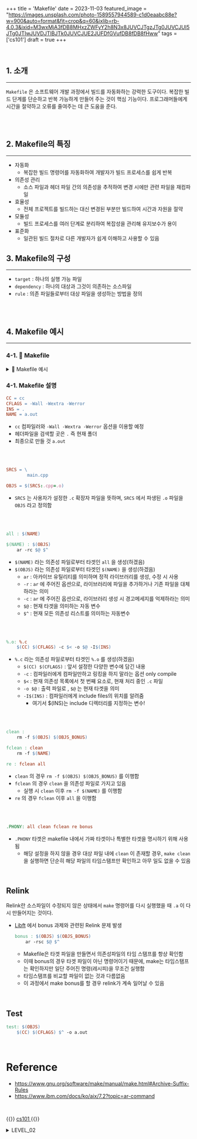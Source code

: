 +++
title = 'Makefile'
date = 2023-11-03
featured_image = "https://images.unsplash.com/photo-1589557944589-c1d0eaabc88e?w=900&auto=format&fit=crop&q=60&ixlib=rb-4.0.3&ixid=M3wxMjA3fDB8MHxzZWFyY2h8N3x8JUVCJTgzJTg0JUVCJUI5JTg0JTIwJUVDJTlBJTk0JUVCJUE2JUFDfGVufDB8fDB8fHww"
tags = ['cs101']
draft = true
+++

<br>

## 1. 소개
____
`Makefile` 은 소프트웨어 개발 과정에서 빌드를 자동화하는 강력한 도구이다. 복잡한 빌드 단계를 단순하고 반복 가능하게 만들어 주는 것이 핵심 기능이다. 프로그래머들에게 시간을 절약하고 오류를 줄여주는 데 큰 도움을 준다.

<br>
<br>

## 2. Makefile의 특징
___
- 자동화
	- 복잡한 빌드 명령어를 자동화하여 개발자가 빌드 프로세스를 쉽게 반복
- 의존성 관리
	- 소스 파일과 헤더 파일 간의 의존성을 추적하여 변경 시에만 관련 파일을 재컴파일
- 효율성
	- 전체 프로젝트를 빌드하는 대신 변경된 부분만 빌드하여 시간과 자원을 절약
- 모듈성
	- 빌드 프로세스를 여러 단계로 분리하여 복잡성을 관리해 유지보수가 용이
- 표준화
	- 일관된 빌드 절차로 다른 개발자가 쉽게 이해하고 사용할 수 있음

## 3. Makefile의 구성
____
- `target` : 하나의 실행 가능 파일
- `dependency` : 하나의 대상과 그것이 의존하는 소스파일
- `rule` : 의존 파일들로부터 대상 파일을 생성하는 방법을 정의

<br>
<br>

## 4. Makefile 예시
____

### 4-1. 📄 Makefile
<details>
<summary>📄 Makefile 예시</summary>
<div markdown="1">

``` Makefile
CC = c++
CFLAGS = -Wall -Wextra -Werror
NAME = a.out
INCS = .

SRCS = \
		main.cpp

OBJS = $(SRCS:.cpp=.o)

all : $(NAME)

$(NAME) : $(OBJS)
	$(CC) $(CFLAGS) -o $@ $^ -I$(INCS)

%.o: %.cpp
	$(CC) $(CFLAGS) -c $< -o $@ -I$(INCS)

clean :
	rm -f $(OBJS)

fclean : clean
	rm -f $(NAME)

re : fclean all

.PHONY: all clean fclean re

```

</div>
</details>

### 4-1. Makefile 설명

``` Makefile
CC = cc
CFLAGS = -Wall -Wextra -Werror
INS = .
NAME = a.out
```

- `cc` 컴파일러와 `-Wall -Wextra -Werror` 옵션을 이용할 예정
- 헤더파일을 검색할 곳은 `.` 즉 현재 폴더
- 최종으로 만들 것 `a.out`

<br>
<br>

``` Makefile
SRCS = \
		main.cpp

OBJS = $(SRCS:.cpp=.o)
```

- `SRCS` 는 사용자가 설정한 `.c` 확장자 파일을 뜻하며, `SRCS` 에서 파생된 `.o` 파일을 `OBJS` 라고 정의함

<br>
<br>

``` Makefile
all : $(NAME)

$(NAME) : $(OBJS)
	ar -rc $@ $^
```

- `$(NAME)` 라는 의존성 파일로부터 타겟인 `all` 을 생성(하겠음)
- `$(OBJS)` 라는 의존성 파일로부터 타겟인 `$(NAME)` 을 생성(하겠음)
	- `ar` : 아카이브 유틸리티를 의미하며 정적 라이브러리를 생성, 수정 시 사용
	- `-r` : `ar` 에 주어진 옵션으로, 라이브러리에 파일을 추가하거나 기존 파일을 대체하라는 의미
	- `-c` : `ar` 에 주어진 옵션으로, 라이브러리 생성 시 경고메세지를 억제하라는 의미
	- `$@` : 현재 타겟을 의미하는 자동 변수
	- `$^` : 현재 모든 의존성 리스트를 의미하는 자동변수

<br>
<br>

``` Makefile
%.o: %.c
	$(CC) $(CFLAGS) -c $< -o $@ -I$(INS)
```

- `%.c` 라는 의존성 파일로부터 타겟인 `%.o` 를 생성(하겠음)
	- `$(CC) $(CFLAGS)` : 앞서 설정한 다양한 변수에 담긴 내용
	- `-c` : 컴파일러에게 컴파일만하고 링킹을 하지 말라는 옵션 only compile
	- `$<` : 현재 의존성 목록에서 첫 번째 요소로, 현재 처리 중인 `.c` 파일
	- `-o $@` : 출력 파일로 , `$@` 는 현재 타겟을 의미
	- `-I$(INS)` : 컴파일러에게 include files의 위치를 알려줌
		- 여기서 $(INS)는 include 디렉터리를 지정하는 변수!

<br>
<br>

``` Makefile
clean :
	rm -f $(OBJS) $(OBJS_BONUS)

fclean : clean
	rm -f $(NAME)

re : fclean all
```

- `clean` 의 경우 `rm -f $(OBJS) $(OBJS_BONUS)` 를 이행함
- `fclean` 의 경우 `clean` 을 의존성 파일로 가지고 있음
	- 실행 시 `clean` 이후 `rm -f $(NAME)` 를 이행함
- `re` 의 경우 `fclean` 이후  `all` 을 이행함

<br>
<br>

``` Makefile
.PHONY: all clean fclean re bonus
```

- `.PHONY` 타겟은 makefile 내에서 가짜 타겟이나 특별한 타겟을 명시하기 위해 사용됨
	- 해당 설정을 하지 않을 경우 대상 파일 내에 `clean` 이 존재할 경우, `make clean` 을 실행하면 단순히 해당 파일의 타임스탬프만 확인하고 아무 일도 없을 수 있음

<br>

## Relink
Relink란 소스파일이 수정되지 않은 상태에서 `make` 명령어를 다시 실행했을 때 `.a` 이 다시 만들어지는 것이다.

- [Libft](../42cursus/libft.md) 에서 bonus 과제와 관련된 Relink 문제 발생
	``` Makefile
	bonus : $(OBJS) $(OBJS_BONUS)
		ar -rsc $@ $^
	```
	- Makefile은 타겟 파일을 만들면서 의존성파일의 타임 스탬프를 항상 확인함
	- 이때 bonus의 경우 타겟 파일이 아닌 명령어이기 때문에, make는 타임스탬프는 확인하지만 일단 주어진 명령(레시피)을 무조건 실행함
	- 타임스탬프를 비교할 파일이 없는 것과 다름없음
	- 이 과정에서 make bonus를 할 경우 relink가 계속 일어날 수 있음

<br>

## Test
``` Makefile
test: $(OBJS)
	$(CC) $(CFLAGS) $^ -o a.out
```

<br>

# Reference
- https://www.gnu.org/software/make/manual/make.html#Archive-Suffix-Rules
- https://www.ibm.com/docs/ko/aix/7.2?topic=ar-command

<br>

{{<alert>}}
<a href="https://elecbrandy.github.io/tags/cs101"> cs101 </a>
{{</alert>}}


<details>
<summary>LEVEL_02</summary>
<div markdown="1">

<img src="https://i.imgur.com/KU0QtmC.png" width="600">

**client A** 와 **client B**를 연결해보자. 우선 둘의 서브넷 마스크를 `255.255.255.224` 하나로 통일해주자. 서브넷 마스크 `255.255.255.224`는 CIDR 표기법으로 `/27`와 동일하다. 즉 네트워크를 표현하기위해 왼쪽부터 27자리, 나머지 5자리는 호스트를 표현하기 위해 사용한다는 의미이다.

B의 IP 주소와 서브넷 마스크를 AND 연산하여 네트워크 ID `192.168.134.192` ()를 얻을 수 있다. 브로드캐스트 주소는 네트워크 ID에서 호스트 부분의 모든 비트를 1로 설정한 상태이므로 `104.94.23.223` 임을 알 수 있다.

**네트워크 ID**
- `192.168.134.192`
- `11000000.10101000.10000110.11000000` (2)
**브로드캐스트 주소**
- `192.168.134.223`
- `11000000.10101000.10000110.11011111` (2)

그렇다면 **client A** 의 IP 주소를 `192.168.134.193` ~ `192.168.134.222` 사이로 설정하면 해결(B와 겹치지 않게)! D와 C도 같은 방법으로 풀이하면 된다.
</div>
</details>